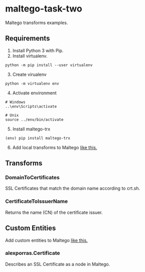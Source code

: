 # maltego-task-two

Maltego transforms examples.

## Requirements

1. Install Python 3 with Pip.
2. Install virtualenv.
```
python -m pip install --user virtualenv
```
3. Create virualenv
```
python -m virtualenv env
```
4. Activate environment
```
# Windows
..\env\Scripts\activate

# Unix
source ../env/bin/activate
```

5. Install maltego-trx
```
(env) pip install maltego-trx
```

6. Add local transforms to Maltego [like this.](https://docs.maltego.com/support/solutions/articles/15000017605-writing-local-transforms-in-python)

## Transforms

### DomainToCertificates
SSL Certificates that match the domain name according to crt.sh.

### CertificateToIssuerName
Returns the name (CN) of the certificate issuer.

## Custom Entities
Add custom entities to Maltego [like this.](https://docs.maltego.com/support/solutions/articles/15000010462-create-new-entity#additional-properties-0-3)

### alexporras.Certificate
Describes an SSL Certificate as a node in Maltego.
